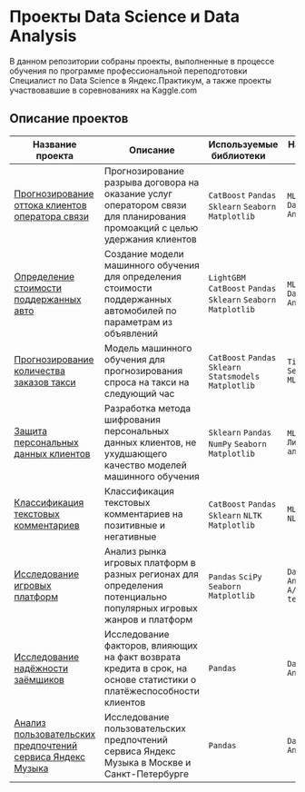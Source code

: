 # Проекты Data Science и Data Analysis

В данном репозитории собраны проекты, выполненные в процессе обучения по программе профессиональной переподготовки Специалист по Data Science в Яндекс.Практикум, а также проекты участвовавшие в соревнованиях на Kaggle.com

## Описание проектов

| Название проекта | Описание | Используемые библиотеки &nbsp; &nbsp; | Навыки &nbsp; &nbsp; |
|---|---|---|---|
| [Прогнозирование оттока клиентов оператора связи](Прогнозирование%20оттока%20клиентов%20оператора%20связи) | Прогнозирование разрыва договора на оказание услуг оператором связи для планирования промоакций с целью удержания клиентов | `CatBoost` `Pandas` `Sklearn` `Seaborn` `Matplotlib` | `ML`<br>`Data Analysis` |
| [Определение стоимости поддержанных авто](Определение%20стоимости%20поддержанных%20авто) | Создание модели машинного обучения для определения стоимости поддержанных автомобилей по параметрам из объявлений | `LightGBM` `CatBoost` `Pandas` `Sklearn` `Seaborn` `Matplotlib` | `ML`<br>`Data Analysis` |
| [Прогнозирование количества заказов такси](Прогнозирование%20количества%20заказов%20такси) | Модель машинного обучения для прогнозирования спроса на такси на следующий час | `CatBoost` `Pandas` `Sklearn` `Statsmodels` `Matplotlib` | `Time Series` <br> `ML`|
| [Защита персональных данных клиентов](Защита%20персональных%20данных%20клиентов) | Разработка метода шифрования персональных данных клиентов, не ухудшающего качество моделей машинного обучения | `Sklearn` `Pandas` `NumPy` `Seaborn` `Matplotlib` | `ML` <br>`Линейная алгебра`|
| [Классификация текстовых комментариев](Машинное%20обучение%20для%20текстов) | Классификация текстовых комментариев на позитивные и негативные | `CatBoost` `Pandas` `Sklearn`  `NLTK` `Matplotlib` | `ML`<br>`NLP` |
| [Исследование игровых платформ](Исследование%20игровых%20платформ) | Анализ рынка игровых платформ в разных регионах для определения потенциально популярных игровых жанров и платформ | `Pandas` `SciPy` `Seaborn` `Matplotlib` | `Data Analysis`<br>`A/B testing`|
| [Исследование надёжности заёмщиков](Исследование%20надёжности%20заёмщиков) | Исследование факторов, влияющих на факт возврата кредита в срок, на основе статистики о платёжеспособности клиентов | `Pandas` | `Data Analysis` |
| [Анализ пользовательских предпочтений сервиса Яндекс Музыка](Анализ%20пользовательских%20предпочтений%20сервиса%20Яндекс%20Музыка) | Исследование пользовательских предпочтений сервиса Яндекс Музыка в Москве и Санкт-Петербурге | `Pandas` | `Data Analysis` |

